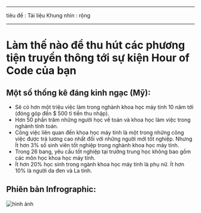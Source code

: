 * * *

tiêu đề : Tài liệu Khung nhìn : rộng

* * *

# Làm thế nào để thu hút các phương tiện truyền thông tới sự kiện Hour of Code của bạn

## Một số thống kê đáng kinh ngạc (Mỹ):

  * Sẽ có hơn một triệu việc làm trong nghành khoa học máy tính 10 năm tới (đóng góp đến $ 500 tỉ tiền thu nhập).
  * Hơn 50 phần trăm những người học về toán và khoa học làm việc trong nghành tính toán. 
  * Công việc liên quan đến khoa học máy tính là một trong những công việc được trả lương cao nhất đối với những người mới tốt nghiệp. Nhưng Ít hơn 3% số sinh viên tốt nghiệp trong nghành khoa học máy tính.
  * Trong 26 bang, yêu cầu tốt nghiệp tại trường trung học không bao gồm các môn học khoa học máy tính. 
  * Ít hơn 20% học sinh trong ngành khoa học máy tính là phụ nữ. Ít hơn 10% là người da đen và La tinh.

## Phiên bản Infrographic:

![hình ảnh](http://code.org/images/fit-8000/Code.org_infographic.png)